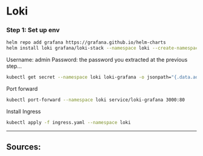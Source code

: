 # Loki


### Step 1: Set up env

```sh
helm repo add grafana https://grafana.github.io/helm-charts
helm install loki grafana/loki-stack --namespace loki --create-namespace --set grafana.enabled=true
```

Username: admin
Password: the password you extracted at the previous step...
```sh
kubectl get secret --namespace loki loki-grafana -o jsonpath="{.data.admin-password}" | base64 --decode ; echo
```

Port forward
```sh
kubectl port-forward --namespace loki service/loki-grafana 3000:80
```

Install Ingress
```sh
kubectl apply -f ingress.yaml --namespace loki 
```

---

## Sources:

<!-- - [thanos prometheus sample project](https://github.com/AvnerZini/thanos_prometheus_project) -->

